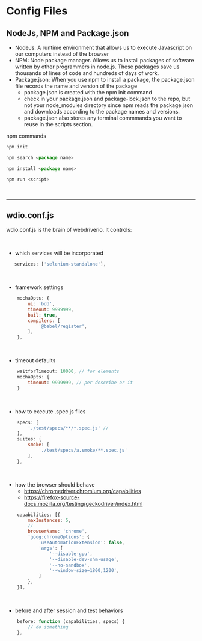 # Config Files

## NodeJs, NPM and Package.json

- NodeJs: A runtime environment that allows us to execute Javascript on our computers instead of the browser
- NPM: Node package manager. Allows us to install packages of software written by other programmers in node.js. These packages save us thousands of lines of code and hundreds of days of work.  
- Package.json: When you use npm to install a package, the package.json file records the name and version of the package
    - package.json is created with the npm init command
    - check in your package.json and package-lock.json to the repo, but not your node_modules directory since npm reads the package.json and downloads according to the package names and versions.
    - package.json also stores any terminal commmands you want to reuse in the scripts section. 

npm commands
``` javascript
npm init

npm search <package name>

npm install <package name>

npm run <script>
```
<br>

---

## wdio.conf.js

wdio.conf.js is the brain of webdriverio. It controls:

<br>

- which services will be incorporated
``` javascript
   services: ['selenium-standalone'],
```
<br>

- framework settings
``` javascript
    mochaOpts: {
        ui: 'bdd',
        timeout: 9999999,
        bail: true,
        compilers: [
            '@babel/register',
        ],
    },
```

<br>

- timeout defaults
``` javascript
    waitforTimeout: 10000, // for elements
    mochaOpts: {
        timeout: 9999999, // per describe or it
    }
```

<br>

- how to execute .spec.js files
``` javascript
    specs: [
        './test/specs/**/*.spec.js' // 
    ],
    suites: {
        smoke: [
            './test/specs/a.smoke/**.spec.js'
        ],
    },
```

<br>

- how the browser should behave
    - https://chromedriver.chromium.org/capabilities
    - https://firefox-source-docs.mozilla.org/testing/geckodriver/index.html
``` javascript
    capabilities: [{
        maxInstances: 5,
        //
        browserName: 'chrome',
        'goog:chromeOptions': {
            'useAutomationExtension': false,
            'args': [
                '--disable-gpu',
                '--disable-dev-shm-usage',
                '--no-sandbox',
                '--window-size=1800,1200',
            ]
        },
    }],
```

<br>

- before and after session and test behaviors
``` javascript
    before: function (capabilities, specs) {
        // do something
    },
```


